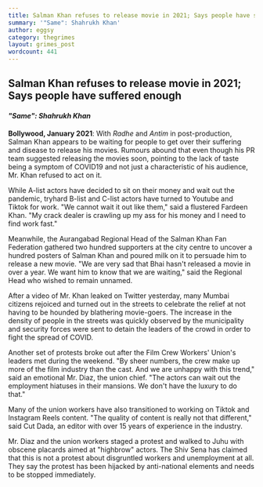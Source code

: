 ```yaml
---
title: Salman Khan refuses to release movie in 2021; Says people have suffered enough
summary: '"Same": Shahrukh Khan'
author: eggsy
category: thegrimes
layout: grimes_post
wordcount: 441
---
```


## Salman Khan refuses to release movie in 2021; Says people have suffered enough

#### *"Same": Shahrukh Khan*

**Bollywood, January 2021**: With *Radhe* and *Antim* in post-production, Salman Khan appears to be waiting for people to get over their suffering and disease to release his movies. Rumours abound that even though his PR team suggested releasing the movies soon, pointing to the lack of taste being a symptom of COVID19 and not just a characteristic of his audience, Mr. Khan refused to act on it. 

While A-list actors have decided to sit on their money and wait out the pandemic, tryhard B-list and C-list actors have turned to Youtube and Tiktok for work. "We cannot wait it out like them," said a flustered Fardeen Khan. "My crack dealer is crawling up my ass for his money and I need to find work fast."

Meanwhile, the Aurangabad Regional Head of the Salman Khan Fan Federation gathered two hundred supporters at the city centre to uncover a hundred posters of Salman Khan and poured milk on it to persuade him to release a new movie. "We are very sad that Bhai hasn't released a movie in over a year. We want him to know that we are waiting," said the Regional Head who wished to remain unnamed.

After a video of Mr. Khan leaked on Twitter yesterday, many Mumbai citizens rejoiced and turned out in the streets to celebrate the relief at not having to be hounded by blathering movie-goers. The increase in the density of people in the streets was quickly observed by the municipality and security forces were sent to detain the leaders of the crowd in order to fight the spread of COVID.

Another set of protests broke out after the Film Crew Workers' Union's leaders met during the weekend. "By sheer numbers, the crew make up more of the film industry than the cast. And we are unhappy with this trend," said an emotional Mr. Diaz, the union chief. "The actors can wait out the employment hiatuses in their mansions. We don't have the luxury to do that." 

Many of the union workers have also transitioned to working on Tiktok and Instagram Reels content. "The quality of content is really not that different," said Cut Dada, an editor with over 15 years of experience in the industry.

Mr. Diaz and the union workers staged a protest and walked to Juhu with obscene placards aimed at "highbrow" actors. The Shiv Sena has claimed that this is not a protest about disgruntled workers and unemployment at all. They say the protest has been hijacked by anti-national elements and needs to be stopped immediately.